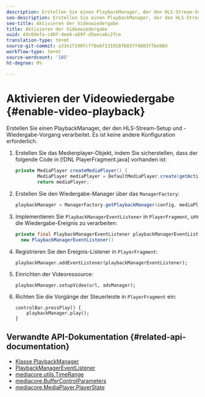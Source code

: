 ```yaml
---
description: Erstellen Sie einen PlaybackManager, der den HLS-Stream-Setup und -Wiedergabe-Vorgang verarbeitet. Es ist keine andere Konfiguration erforderlich.
seo-description: Erstellen Sie einen PlaybackManager, der den HLS-Stream-Setup und -Wiedergabe-Vorgang verarbeitet. Es ist keine andere Konfiguration erforderlich.
seo-title: Aktivieren der Videowiedergabe
title: Aktivieren der Videowiedergabe
uuid: ddc0defa-c40f-4ee6-a69f-d5eeca6c2fce
translation-type: tm+mt
source-git-commit: a33e1f290fcf78e6f131910f6037f4803f7be98d
workflow-type: tm+mt
source-wordcount: '185'
ht-degree: 0%

---
```



# Aktivieren der Videowiedergabe {#enable-video-playback}

Erstellen Sie einen PlaybackManager, der den HLS-Stream-Setup und -Wiedergabe-Vorgang verarbeitet. Es ist keine andere Konfiguration erforderlich.

1. Erstellen Sie das Medienplayer-Objekt, indem Sie sicherstellen, dass der folgende Code in [!DNL PlayerFragment.java] vorhanden ist:

   ```java
   private MediaPlayer createMediaPlayer() { 
           MediaPlayer mediaPlayer = DefaultMediaPlayer.create(getActivity().getApplicationContext()); 
           return mediaPlayer;
   ```

   <!-- I've duplicated this information. It also exists in the PlayerFragment section, just before the Feature manager section. I figured that I should have it here as well, in case they jump directly to this section.-->

1. Erstellen Sie den Wiedergabe-Manager über das `ManagerFactory`:

   ```java
   playbackManager = ManagerFactory.getPlaybackManager(config, mediaPlayer);
   ```

1. Implementieren Sie `PlaybackManagerEventListener` in `PlayerFragment`, um die Wiedergabe-Ereignis zu verarbeiten:

   ```java
   private final PlaybackManagerEventListener playbackManagerEventListener =  
     new PlaybackManagerEventListener() 
   ```

1. Registrieren Sie den Ereignis-Listener in `PlayerFragment`:

   ```
   playbackManager.addEventListener(playbackManagerEventListener);
   ```

1. Einrichten der Videoressource:

   ```
   playbackManager.setupVideo(url, adsManager); 
   ```

1. Richten Sie die Vorgänge der Steuerleiste in `PlayerFragment` ein:

   ```
   controlBar.pressPlay() { 
       playbackManager.play();  
   }
   ```

## Verwandte API-Dokumentation {#related-api-documentation}

* [Klasse PlaybackManager](https://help.adobe.com/en_US/primetime/api/reference_implementation/android/javadoc/com/adobe/primetime/reference/manager/PlaybackManager.html)
* [PlaybackManagerEventListener](https://help.adobe.com/en_US/primetime/api/reference_implementation/android/javadoc/com/adobe/primetime/reference/manager/PlaybackManager.PlaybackManagerEventListener.html)
* [mediacore.utils.TimeRange](https://help.adobe.com/en_US/primetime/api/psdk/javadoc/com/adobe/mediacore/utils/TimeRange.html)
* [mediacore.BufferControlParameters](https://help.adobe.com/en_US/primetime/api/psdk/javadoc/com/adobe/mediacore/BufferControlParameters.html)
* [mediacore.MediaPlayer.PlayerState](https://help.adobe.com/en_US/primetime/api/psdk/javadoc/com/adobe/mediacore/MediaPlayer.PlayerState.html)
